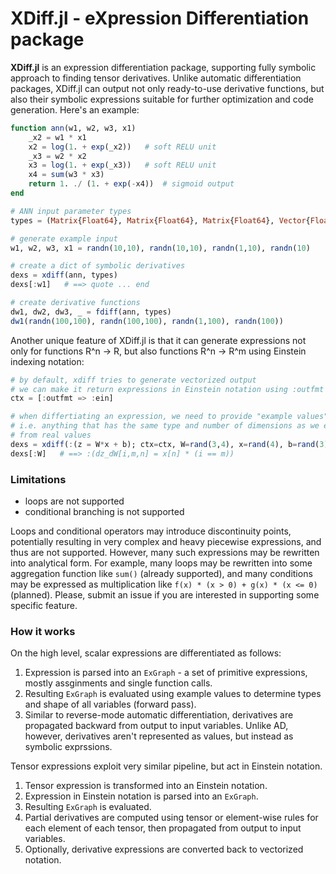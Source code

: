 # XDiff.jl - eXpression Differentiation package

**XDiff.jl** is an expression differentiation package, supporting fully
symbolic approach to finding tensor derivatives.
Unlike automatic differentiation packages, XDiff.jl can output not only ready-to-use
derivative functions, but also their symbolic expressions suitable for
further optimization and code generation. Here's an example:


```julia
function ann(w1, w2, w3, x1)
    _x2 = w1 * x1
    x2 = log(1. + exp(_x2))   # soft RELU unit
    _x3 = w2 * x2
    x3 = log(1. + exp(_x3))   # soft RELU unit
    x4 = sum(w3 * x3)
    return 1. ./ (1. + exp(-x4))  # sigmoid output
end

# ANN input parameter types
types = (Matrix{Float64}, Matrix{Float64}, Matrix{Float64}, Vector{Float64})

# generate example input
w1, w2, w3, x1 = randn(10,10), randn(10,10), randn(1,10), randn(10)

# create a dict of symbolic derivatives
dexs = xdiff(ann, types)
dexs[:w1]   # ==> quote ... end

# create derivative functions
dw1, dw2, dw3, _ = fdiff(ann, types)
dw1(randn(100,100), randn(100,100), randn(1,100), randn(100))
```

Another unique feature of XDiff.jl is that it can generate expressions not only for functions R^n -> R,
but also functions R^n -> R^m using Einstein indexing notation:

```julia
# by default, xdiff tries to generate vectorized output
# we can make it return expressions in Einstein notation using :outfmt option
ctx = [:outfmt => :ein]

# when differtiating an expression, we need to provide "example values",
# i.e. anything that has the same type and number of dimensions as we expect
# from real values
dexs = xdiff(:(z = W*x + b); ctx=ctx, W=rand(3,4), x=rand(4), b=rand(3))
dexs[:W]   # ==> :(dz_dW[i,m,n] = x[n] * (i == m))
```

### Limitations

 * loops are not supported
 * conditional branching is not supported

Loops and conditional operators may introduce discontinuity points, potentially resulting in
very complex and heavy piecewise expressions, and thus are not supported.
However, many such expressions may be rewritten into analytical form. For example, many loops
may be rewritten into some aggregation function like `sum()` (already supported), and
many conditions may be expressed as multiplication like `f(x) * (x > 0) + g(x) * (x <= 0)`
(planned). Please, submit an issue if you are interested in supporting some specific feature.


### How it works

On the high level, scalar expressions are differentiated as follows:

1. Expression is parsed into an `ExGraph` - a set of primitive expressions, mostly assginments and single function calls.
2. Resulting `ExGraph` is evaluated using example values to determine types and shape of all variables (forward pass).
3. Similar to reverse-mode automatic differentiation, derivatives are propagated backward from output to input variables. Unlike AD, however, derivatives aren't represented as values, but instead as symbolic exprssions.

Tensor expressions exploit very similar pipeline, but act in Einstein notation.

1. Tensor expression is transformed into an Einstein notation.
2. Expression in Einstein notation is parsed into an `ExGraph`.
3. Resulting `ExGraph` is evaluated.
4. Partial derivatives are computed using tensor or element-wise rules for each element of each tensor, then propagated from output to input variables.
5. Optionally, derivative expressions are converted back to vectorized notation. 


